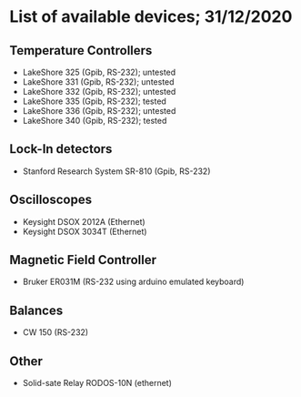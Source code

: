 # List of available devices; 31/12/2020

## Temperature Controllers
- LakeShore 325 (Gpib, RS-232); untested 
- LakeShore 331 (Gpib, RS-232); untested
- LakeShore 332 (Gpib, RS-232); untested
- LakeShore 335 (Gpib, RS-232); tested
- LakeShore 336 (Gpib, RS-232); untested
- LakeShore 340 (Gpib, RS-232); tested

## Lock-In detectors
- Stanford Research System SR-810 (Gpib, RS-232)

## Oscilloscopes
- Keysight DSOX 2012A (Ethernet)
- Keysight DSOX 3034T (Ethernet)

## Magnetic Field Controller
- Bruker ER031M (RS-232 using arduino emulated keyboard)

## Balances
- CW 150 (RS-232)

## Other
- Solid-sate Relay RODOS-10N (ethernet)


